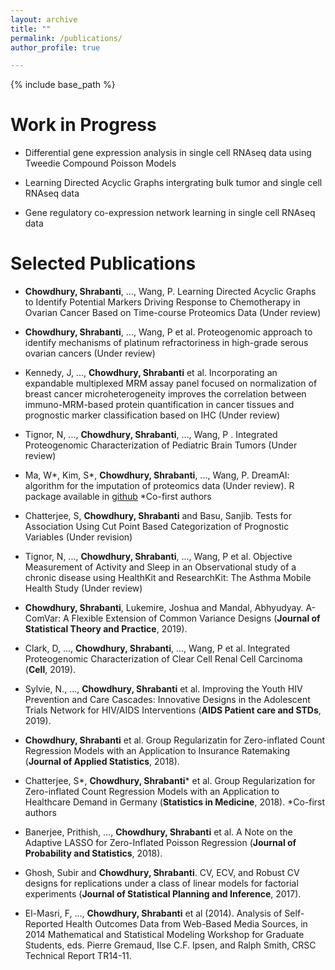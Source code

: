 ```yaml
---
layout: archive
title: ""
permalink: /publications/
author_profile: true

---
```


{% include base_path %}

Work in Progress
======

* Differential gene expression analysis in single cell RNAseq data using Tweedie Compound Poisson Models

* Learning Directed Acyclic Graphs intergrating bulk tumor and single cell RNAseq data

* Gene regulatory co-expression network learning in single cell RNAseq data


Selected Publications
======
* **Chowdhury, Shrabanti**, ..., Wang, P. Learning Directed Acyclic Graphs to Identify Potential Markers Driving Response to Chemotherapy in Ovarian Cancer Based on Time-course Proteomics Data (Under review)

* **Chowdhury, Shrabanti**, ..., Wang, P et al. Proteogenomic approach to identify mechanisms of platinum refractoriness in high-grade serous ovarian cancers (Under review)

* Kennedy, J, ..., **Chowdhury, Shrabanti** et al. Incorporating an expandable multiplexed MRM assay panel focused on normalization of breast cancer microheterogeneity improves the correlation between immuno-MRM-based protein quantification in cancer tissues and prognostic marker classification based on IHC (Under review) 

* Tignor, N, ..., **Chowdhury, Shrabanti**, ..., Wang, P . Integrated Proteogenomic Characterization of Pediatric Brain Tumors (Under review)

* Ma, W\*, Kim, S\*, **Chowdhury, Shrabanti**, ..., Wang, P. DreamAI: algorithm for the imputation of proteomics data (Under review). R package available in [github](https://github.com/WangLab-MSSM/DreamAI) 
\*Co-first authors

* Chatterjee, S, **Chowdhury, Shrabanti** and Basu, Sanjib. Tests for Association Using Cut Point Based Categorization of Prognostic Variables (Under revision)
           
* Tignor, N, ..., **Chowdhury, Shrabanti**, ..., Wang, P et al. Objective Measurement of Activity and Sleep in an Observational study of a chronic disease using HealthKit and ResearchKit: The Asthma Mobile Health Study (Under review)


* **Chowdhury, Shrabanti**, Lukemire, Joshua and Mandal, Abhyudyay. A-ComVar: A Flexible Extension of Common Variance Designs (**Journal of Statistical Theory and Practice**, 2019). 

* Clark, D, ..., **Chowdhury, Shrabanti**, ..., Wang, P et al. Integrated Proteogenomic Characterization of Clear Cell Renal Cell Carcinoma (**Cell**, 2019).   

* Sylvie, N., ..., **Chowdhury, Shrabanti** et al. Improving the Youth HIV Prevention and Care Cascades: Innovative Designs in the Adolescent Trials Network for HIV/AIDS Interventions (**AIDS Patient care and STDs**, 2019). 

* **Chowdhury, Shrabanti** et al. Group Regularizatin for Zero-inflated Count Regression Models with an Application to Insurance Ratemaking (**Journal of Applied Statistics**, 2018). 
		 

* Chatterjee, S\*, **Chowdhury, Shrabanti**\* et al. Group Regularization for Zero-inflated Count Regression Models with an Application to Healthcare Demand in Germany (**Statistics in Medicine**, 2018).
\*Co-first authors
			

* Banerjee, Prithish, ..., **Chowdhury, Shrabanti** et al. A Note on the Adaptive LASSO for Zero-Inflated Poisson Regression (**Journal of Probability and Statistics**, 2018).
			
* Ghosh, Subir and **Chowdhury, Shrabanti**. CV, ECV, and Robust CV designs for replications under a class of linear models for factorial experiments (**Journal of Statistical Planning and Inference**, 2017). 

* El-Masri, F, ..., **Chowdhury, Shrabanti** et al (2014).  Analysis of Self-Reported Health Outcomes Data from Web-Based Media Sources, in 2014 Mathematical and Statistical Modeling Workshop for Graduate Students, eds. Pierre Gremaud, Ilse C.F. Ipsen, and Ralph Smith, CRSC Technical Report TR14-11. 


